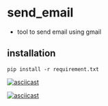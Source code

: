 # send_email
* tool to send email using gmail
## installation 
```
pip install -r requirement.txt
```
[![asciicast](https://asciinema.org/a/581565.svg)](https://asciinema.org/a/581565)

[![asciicast](https://asciinema.org/a/581500.svg)](https://asciinema.org/a/581500)
